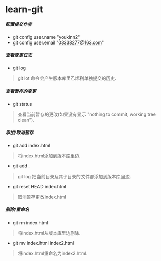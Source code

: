 # learn-git

##### 配置提交作者
- git config user.name "youkinn2"
- git config user.email "03338277@163.com"

##### 查看变更日志
- git log
> git lot 命令会产生版本库里乙烯利单独提交的历史.

##### 查看暂存的变更
- git status
> 查看当前暂存的更改(如果没有显示 "nothing to commit, working tree clean").
 
##### 添加/取消暂存
- git add index.html
> 将index.html添加到版本库里边.

- git add .
> git log 把当前目录及其子目录的文件都添加到版本库里边.

- git reset HEAD index.html
> 取消暂存更改index.html

##### 删除/重命名
- git rm index.html
> 将index.html从版本库里边删除.

- git mv index.html index2.html
> 将index.html重命名为index2.html.